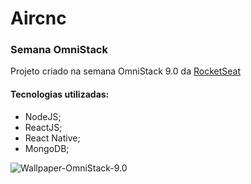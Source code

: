 # Aircnc
### Semana OmniStack
Projeto criado na semana OmniStack 9.0 da [RocketSeat](https://rocketseat.com.br/)

#### Tecnologias utilizadas:
* NodeJS;
* ReactJS;
* React Native;
* MongoDB;

![Wallpaper-OmniStack-9.0](https://www.google.com/url?sa=i&source=images&cd=&ved=2ahUKEwj_zZiM0YPlAhWgJLkGHYutD_EQjRx6BAgBEAQ&url=https%3A%2F%2Frocketseat.com.br%2Fweek-9&psig=AOvVaw3p_2Y9qel5B75GE20-fOr0&ust=1570313849114005)
